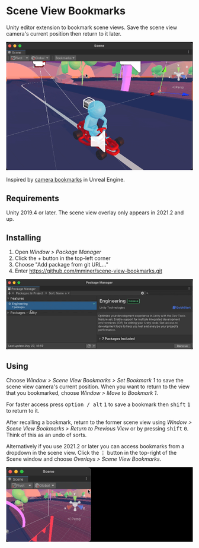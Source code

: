 # Scene View Bookmarks

Unity editor extension to bookmark scene views. Save the scene view camera's
current position then return to it later.

![Screenshot](Documentation~/Screenshot.gif)

Inspired by [camera bookmarks](https://www.youtube.com/watch?v=_i-d5OZmhWI) in
Unreal Engine.


## Requirements

Unity 2019.4 or later. The scene view overlay only appears in 2021.2 and up.


## Installing

1. Open *Window > Package Manager*
2. Click the + button in the top-left corner
3. Choose "Add package from git URL..."
4. Enter https://github.com/mminer/scene-view-bookmarks.git

![UPM Installation](Documentation~/Installation.gif)


## Using

Choose *Window > Scene View Bookmarks > Set Bookmark 1* to save the scene view
camera's current position. When you want to return to the view that you
bookmarked, choose *Window > Move to Bookmark 1*.

For faster access press <kbd>option / alt</kbd> <kbd>1</kbd> to save a bookmark
then <kbd>shift</kbd> <kbd>1</kbd> to return to it.

After recalling a bookmark, return to the former scene view using *Window >
Scene View Bookmarks > Return to Previous View* or by pressing <kbd>shift</kbd>
<kbd>0</kbd>. Think of this as an undo of sorts.

Alternatively if you use 2021.2 or later you can access bookmarks from a
dropdown in the scene view. Click the ⋮ button in the top-right of the Scene
window and choose *Overlays > Scene View Bookmarks*.

![Scene Overlay](Documentation~/SceneOverlay.gif)
